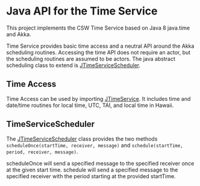 Java API for the Time Service
=============================

This project implements the CSW Time Service based on Java 8 java.time and Akka.

Time Service provides basic time access and a neutral API around the Akka scheduling routines.
Accessing the time API does not require an actor, but the scheduling routines
are assumed to be actors. The java abstract scheduling class to extend
is [JTimeServiceScheduler](src/main/java/javacsw/services/ts/JTimeServiceScheduler.java).

Time Access
-----------

Time Access can be used by importing [JTimeService](src/main/java/javacsw/services/ts/JTimeService.java).
It includes time and date/time routines for local time, UTC, TAI, and local time in Hawaii.

TimeServiceScheduler
--------------------

The [JTimeServiceScheduler](src/main/java/javacsw/services/ts/JTimeServiceScheduler.java) class
provides the two methods `scheduleOnce(startTime, receiver, message)`
and `schedule(startTime, period, receiver, message)`.

scheduleOnce will send a specified message to the specified receiver once at the given start time.
schedule will send a specified message to the specified receiver with the period starting at the
provided startTime.
